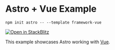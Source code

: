 # Astro + Vue Example

```
npm init astro -- --template framework-vue
```

[![Open in StackBlitz](https://developer.stackblitz.com/img/open_in_stackblitz.svg)](https://stackblitz.com/github/withastro/astro/tree/latest/examples/framework-vue)

This example showcases Astro working with [Vue](https://v3.vuejs.org/).

